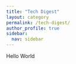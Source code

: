 ```yaml
---
title: "Tech Digest"
layout: category
permalink: /tech-digest/
author_profile: true
sidebar:
  nav: sidebar
---
```


Hello World